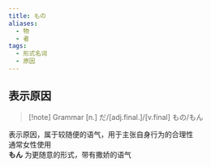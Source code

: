 ```yaml
---
title: もの
aliases:
  - 物
  - 者
tags:
  - 形式名词
  - 原因
---
```

## 表示原因  

> [!note] Grammar
> [n.] だ/[adj.final.]/[v.final] もの/もん

表示原因，属于较随便的语气，用于主张自身行为的合理性  
通常女性使用  
**もん** 为更随意的形式，带有撒娇的语气  
